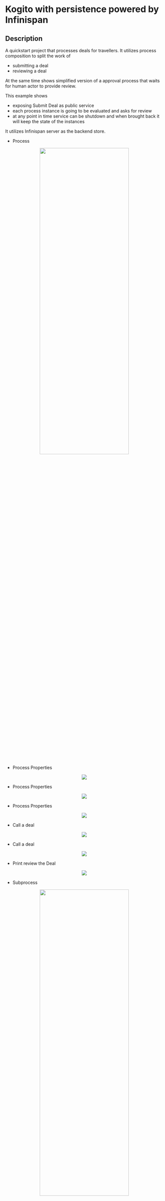 # Kogito with persistence powered by Infinispan

## Description

A quickstart project that processes deals for travellers. It utilizes process composition to split the work of

* submitting a deal
* reviewing a deal

At the same time shows simplified version of a approval process that waits for human actor to provide review.

This example shows

* exposing Submit Deal as public service
* each process instance is going to be evaluated and asks for review
* at any point in time service can be shutdown and when brought back it will keep the state of the instances

It utilizes Infinispan server as the backend store. 
	
* Process	
<p align="center"><img width=75% height=50% src="docs/images/process.png"></p>

* Process Properties	
<p align="center"><img src="docs/images/processProperties.png"></p>

* Process Properties	
<p align="center"><img src="docs/images/processProperties2.png"></p>

* Process Properties	
<p align="center"><img src="docs/images/processProperties3.png"></p>

* Call a deal	
<p align="center"><img src="docs/images/callADeal.png"></p>

* Call a deal	
<p align="center"><img src="docs/images/callADeal2.png"></p>

* Print review the Deal	
<p align="center"><img src="docs/images/printReviewTheDeal.png"></p>

* Subprocess
<p align="center"><img width=75% height=50% src="docs/images/subprocess.png"></p>

* Deal Review	
<p align="center"><img src="docs/images/dealReview.png"></p>

* Deal Review	
<p align="center"><img src="docs/images/dealReview2.png"></p>

* Deal Review	
<p align="center"><img src="docs/images/dealReview3.png"></p>

* Review deal user task	
<p align="center"><img src="docs/images/reviewDealUserTask.png"></p>

* Review deal user task	
<p align="center"><img src="docs/images/reviewDealUserTask2.png"></p>

* Review deal user task	
<p align="center"><img src="docs/images/reviewDealUserTask3.png"></p>

## Infrastructure requirements

This quickstart requires an Inifinispan server to be available and by default expects it to be on default port and localhost.

You can install Inifinispan server by downloading it from [official website](https://infinispan.org/download/) version to be used is at least 10.0.0.Final

* Infinispan installed and running	
<p align="center"><img src="docs/images/infinispanInstalledAndRunning.png"></p>

## Build and run

### Prerequisites
 
You will need:
  - Java 1.8.0+ installed 
  - Environment variable JAVA_HOME set accordingly
  - Maven 3.5.4+ installed

### Compile and Run in Local Dev Mode

```
mvn clean package spring-boot:run    
```

NOTE: With dev mode of Quarkus you can take advantage of hot reload for business assets like processes, rules, decision tables and java code. No need to redeploy or restart your running application.


### Compile and Run using uberjar

```
mvn clean package 
```
  
To run the generated native executable, generated in `target/`, execute

```
java -jar target/kogito-infinispan-persistence-sprintboot-{version}.jar
```

### Use the application


### Submit a deal

To make use of this application it is as simple as putting a sending request to `http://localhost:8080/deals`  with following content 

```
{
"name" : "my fancy deal",
"traveller" : { 
  "firstName" : "John", 
  "lastName" : "Doe", 
  "email" : "jon.doe@example.com", 
  "nationality" : "American",
  "address" : { 
  	"street" : "main street", 
  	"city" : "Boston", 
  	"zipCode" : "10005", 
  	"country" : "US" }
  }
}

```

Complete curl command can be found below:

```
curl -X POST -H 'Content-Type:application/json' -H 'Accept:application/json' -d '{"name" : "my fancy deal", "traveller" : { "firstName" : "John", "lastName" : "Doe", "email" : "jon.doe@example.com", "nationality" : "American","address" : { "street" : "main street", "city" : "Boston", "zipCode" : "10005", "country" : "US" }}}' http://localhost:8080/deals
```

this will then trigger the review user task that you can work.

### Get review task for given deal

First you can display all active reviews of deals

```
curl -H 'Content-Type:application/json' -H 'Accept:application/json' http://localhost:8080/dealreviews
```

based on the response you can select one of the reviews to see more details

```
curl -H 'Content-Type:application/json' -H 'Accept:application/json' http://localhost:8080/dealreviews/xxx-aaa-cccc/tasks
```

where xxx-aaa-cccc is the id of the deal review you want to work with.

Next you can get the details assigned to review user task by

```
curl -H 'Content-Type:application/json' -H 'Accept:application/json' http://localhost:8080/dealreviews/xxx-aaa-cccc/review/xxx-yyy-zzz
```

where xxx-yyy-zzz is the id of the user task you want to get.

### Complete review task for given deal

Last but not least you can complete review user task by

```
curl -X POST -H 'Content-Type:application/json' -H 'Accept:application/json' -d '{"review" : "very good work"}' http://localhost:8080/dealreviews/xxx-aaa-cccc/review/xxx-yyy-zzz
```

* Review Log should look similar to 	
<p align="center"><img src="docs/images/finishingReviewLog.png"></p>

